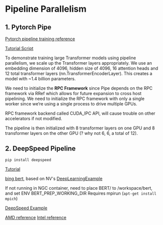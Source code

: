 # Pipeline Parallelism

## 1. Pytorch Pipe
[Pytorch pipeline training reference](https://pytorch.org/tutorials/intermediate/pipeline_tutorial.html)

[Tutorial Script](./torch-pipeline-transformer.py)

To demonstrate training large Transformer models using pipeline parallelism, we scale up the Transformer layers appropriately. We use an embedding dimension of 4096, hidden size of 4096, 16 attention heads and 12 total transformer layers (nn.TransformerEncoderLayer). This creates a model with ~1.4 billion parameters.

We need to initialize the **RPC Framework** since Pipe depends on the RPC framework via RRef which allows for future expansion to cross host pipelining. We need to initialize the RPC framework with only a single worker since we’re using a single process to drive multiple GPUs.

RPC framework backend called CUDA_IPC API, will cause trouble on other accelerators if not modified.

The pipeline is then initialized with 8 transformer layers on one GPU and 8 transformer layers on the other GPU (? why not 6, 6, a total of 12).

## 2. DeepSpeed Pipeline
```pip install deepspeed```

[Tutorial](https://www.deepspeed.ai/tutorials/pipeline/)

[bing bert](https://github.com/microsoft/DeepSpeedExamples/tree/master/training/bing_bert), based on NV's [DeepLearningExample](https://github.com/NVIDIA/DeepLearningExamples/tree/master/PyTorch/LanguageModeling/BERT#dataset-guidelines)

If not running in NGC container, need to place BERT/ to /workspace/bert, and set ENV BERT_PREP_WORKING_DIR
Requires mpirun (```apt-get install mpich```)

[DeepSpeed Example](https://github.com/microsoft/DeepSpeedExamples/tree/master)

[AMD reference](https://cloudblogs.microsoft.com/opensource/2022/03/21/supporting-efficient-large-model-training-on-amd-instinct-gpus-with-deepspeed/)
[Intel reference]()
